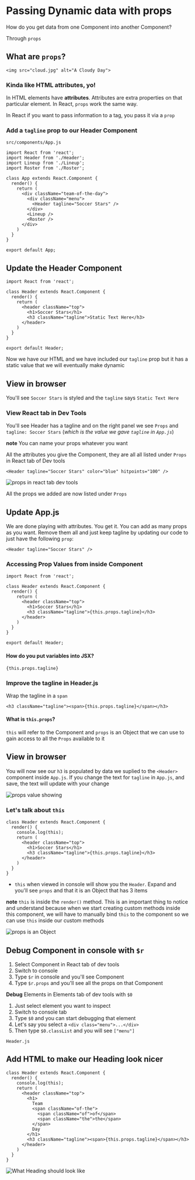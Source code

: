 # Passing Dynamic data with props
How do you get data from one Component into another Component?

Through `props`

## What are `props`?

`<img src="cloud.jpg" alt="A Cloudy Day">`

### Kinda like HTML attributes, yo!
In HTML elements have **attributes**. Attributes are extra properties on that particular element. In React, `props` work the same way.

In React if you want to pass information to a tag, you pass it via a `prop`

### Add a `tagline` prop to our Header Component
`src/components/App.js`

```
import React from 'react';
import Header from './Header';
import Lineup from './Lineup';
import Roster from './Roster';

class App extends React.Component {
  render() {
    return (
      <div className="team-of-the-day">
        <div className="menu">
          <Header tagline="Soccer Stars" />
        </div>
        <Lineup />
        <Roster />
      </div>
    )
  }
}

export default App;
```

## Update the Header Component
```
import React from 'react';

class Header extends React.Component {
  render() {
    return (
      <header className="top">
        <h1>Soccer Stars</h1>
        <h3 className="tagline">Static Text Here</h3>
      </header>
    )
  }
}

export default Header;
```

Now we have our HTML and we have included our `tagline` prop but it has a static value that we will eventually make dynamic

## View in browser
You'll see `Soccer Stars` is styled and the `tagline` says `Static Text Here`

### View React tab in Dev Tools
You'll see Header has a tagline and on the right panel we see `Props` and `tagline: Soccer Stars` (_which is the value we gave `tagline` in `App.js`_)

**note** You can name your props whatever you want

All the attributes you give the Component, they are all all listed under `Props` in React tab of Dev tools

`<Header tagline="Soccer Stars" color="blue" hitpoints="100" />`

![props in react tab dev tools](https://i.imgur.com/yWcnN9r.png)

All the props we added are now listed under `Props`

## Update App.js
We are done playing with attributes. You get it. You can add as many props as you want. Remove them all and just keep tagline by updating our code to just have the following `prop`:

`<Header tagline="Soccer Stars" />`

### Accessing Prop Values from inside Component
```
import React from 'react';

class Header extends React.Component {
  render() {
    return (
      <header className="top">
        <h1>Soccer Stars</h1>
        <h3 className="tagline">{this.props.tagline}</h3>
      </header>
    )
  }
}

export default Header;
```

#### How do you put variables into JSX?
`{this.props.tagline}`

### Improve the tagline in Header.js
Wrap the tagline in a `span`

`<h3 className="tagline"><span>{this.props.tagline}</span></h3>`

#### What is `this.props`?

`this` will refer to the Component and `props` is an Object that we can use to gain access to all the `Props` available to it

## View in browser
You will now see our `h3` is populated by data we suplied to the `<Header>` component inside `App.js`. If you change the text for `tagline` in `App.js`, and save, the text will update with your change

![props value showing](https://i.imgur.com/imso8Ty.png)

### Let's talk about `this`

```
class Header extends React.Component {
  render() {
    console.log(this);
    return (
      <header className="top">
        <h1>Soccer Stars</h1>
        <h3 className="tagline">{this.props.tagline}</h3>
      </header>
    )
  }
}
```

* `this` when viewed in console will show you the `Header`. Expand and you'll see `props` and that it is an Object that has 3 items

**note** `this` is inside the `render()` method. This is an important thing to notice and understand because when we start creating custom methods inside this component, we will have to manually bind `this` to the component so we can use `this` inside our custom methods

![props is an Object](https://i.imgur.com/tMGRkbK.png)

## Debug Component in console with `$r`
1. Select Component in React tab of dev tools
2. Switch to console
3. Type `$r` in console and you'll see Component
4. Type `$r.props` and you'll see all the props on that Component

**Debug** Elements in Elements tab of dev tools with `$0`

1. Just select element you want to inspect
2. Switch to console tab 
3. Type `$0` and you can start debugging that element
4. Let's say you select a `<div class="menu">...</div>`
5. Then type `$0.classList` and you will see `["menu"]`

`Header.js`

## Add HTML to make our Heading look nicer
```
class Header extends React.Component {
  render() {
    console.log(this);
    return (
      <header className="top">
        <h1>
          Team
          <span className="of-the">
            <span className="of">of</span>
            <span className="the">the</span>
          </span>
          Day
        </h1>
        <h3 className="tagline"><span>{this.props.tagline}</span></h3>
      </header>
    )
  }
}
```

![What Heading should look like](https://i.imgur.com/ao7NMXD.png)

